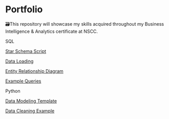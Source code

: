# Portfolio
🗃️This repository will showcase my skills acquired throughout my Business Intelligence & Analytics certificate at NSCC.

SQL

[Star Schema Script](https://github.com/abjumana/Portfolio/blob/main/StarSchemaScript.ipynb)

[Data Loading](https://github.com/abjumana/Portfolio/blob/main/DataLoading.ipynb)

[Entity Relationship Diagram](https://github.com/abjumana/Portfolio/blob/main/Entity%20Relationship%20Diagram.png)

[Example Queries](https://github.com/abjumana/Portfolio/blob/main/ExampleQueries.ipynb)

Python

[Data Modeling Template](https://github.com/abjumana/Portfolio/blob/main/Modeling_Template.ipynb)

[Data Cleaning Example](https://github.com/abjumana/Portfolio/blob/main/DataCleaning_Example.ipynb)
